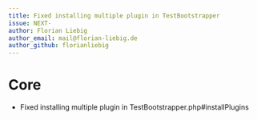 ```yaml
---
title: Fixed installing multiple plugin in TestBootstrapper
issue: NEXT-
author: Florian Liebig
author_email: mail@florian-liebig.de
author_github: florianliebig
---
```


# Core
*  Fixed installing multiple plugin in TestBootstrapper.php#installPlugins
